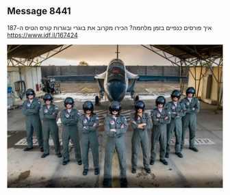 ## Message 8441

איך פורסים כנפיים בזמן מלחמה?
הכירו מקרוב את בוגרי ובוגרות קורס הטיס ה-187
https://www.idf.il/167424⁩

![Photo](./8441/8441_photo.jpg)
